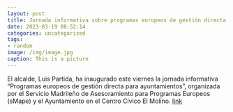 ```yaml
---
layout: post
title: Jornada informativa sobre programas europeos de gestión directa para ayuntamientos
date: 2023-03-19 08:52:14
categories: uncategorized
tags:
- random
image: /img/image.jpg
caption: This is a picture
---
```

El alcalde, Luis Partida, ha inaugurado este viernes la jornada informativa “Programas europeos de gestión directa para ayuntamientos”, organizada por el Servicio Madrileño de Asesoramiento para Programas Europeos (sMape) y el Ayuntamiento en el Centro Cívico El Molino.   [link](https://www.ayto-villacanada.es/tu-ayuntamiento/jornada-informativa-sobre-programas-europeos-de-gestion-directa-para-ayuntamientos/)
